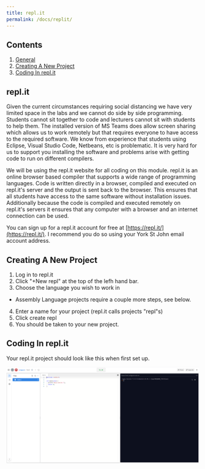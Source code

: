 ```yaml
---
title: repl.it
permalink: /docs/replit/
---
```


## Contents

1. [General](#general)  
2. [Creating A New Project](#newproj)
3. [Coding In repl.it](#replitcoding)

## <a name="general"></a>repl.it

Given the current circumstances requiring social distancing we have very limited space in the labs and we cannot do side by side programming. Students cannot sit together to code and lecturers cannot sit with students to help them. The installed version of MS Teams does allow screen sharing which allows us to work remotely but that requires everyone to have access to the required software. We know from experience that students using Eclipse, Visual Studio Code, Netbeans, etc is problematic. It is very hard for us to support you installing the software and problems arise with getting code to run on different compilers.

We will be using the repl.it website for all coding on this module. repl.it is an online browser based compiler that supports a wide range of programming languages. Code is written directly in a browser, compiled and executed on repl.it's server and the output is sent back to the browser. This ensures that all students have access to the same software without installation issues. Additionally because the code is compiled and executed remotely on repl.it's servers it ensures that any computer with a browser and an internet connection can be used.  

You can sign up for a repl.it account for free at [https://repl.it/](https://repl.it/). I recommend you do so using your York St John email account address.  

## <a name="newproj"></a>Creating A New Project

1. Log in to repl.it  
2. Click "+New repl" at the top of the lefh hand bar.  
3. Choose the language you wish to work in  
  * Assembly Language projects require a couple more steps, see below.
4. Enter a name for your project (repl.it calls projects "repl"s)  
5. Click create repl
6. You should be taken to your new project.

## <a name="replitcoding"></a>Coding In repl.it

Your repl.it project should look like this when first set up.  

![alt text](/assets/img/replit.png "repl.it screen layout")